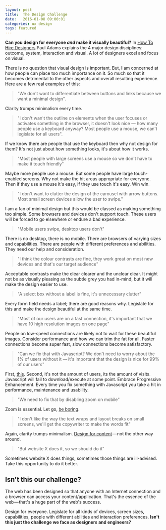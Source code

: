 ```yaml
---
layout: post
title:  The Design Challenge
date:   2016-01-08 09:00:01
categories: ux design
tags: featured
---
```


**Can you design for everyone *and* make it visually beautiful?** In [How To Hire Designers](https://medium.com/intercom-inside/how-to-hire-designers-960663e3a3e6#.eu7al1wfu) Paul Adams explains the 4 major design disciplines: outcome, system, interaction and visual. A lot of designers excel and focus on visual.

There is no question that visual design is important. But, I am concerned at how people can place too much importance on it. So much so that it becomes detrimental to the other aspects and overall resulting experience. Here are a few real examples of this:

> "We don't want to differentiate between buttons and links because we want a minimal design".

Clarity trumps minimalism every time.

> "I don't wan't the outline on elements when the user focuses or activates something in the browser, it doesn't look nice &mdash; how many people use a keyboard anyway? Most people use a mouse, we can't legislate for all users".

If we know there are people that use the keyboard then why not design for them? It's not just about how something looks, it's about how it works.

> "Most people with large screens use a mouse so we don't have to make it touch friendly"

Maybe more people use a mouse. But some people have large touch-enabled screens. Why not make the hit areas appropriate for everyone. Then if they use a mouse it's easy, if they use touch it's easy. Win win.

> "I don't want to clutter the design of the carousel with arrow buttons. Most small screen devices allow the user to swipe."

I am a fan of minimal design but this would be classed as making something too simple. Some browsers and devices don't support touch. These users will be forced to go elsewhere or endure a bad experience.

> "Mobile users swipe, desktop users don't"

There is no desktop, there is no mobile. There are browsers of varying sizes and capabilities. There are people with different preferences and abilities. They need our help and consideration.

> "I think the colour contrasts are fine, they work great on most new devices and that's our target audience"

Acceptable contrasts make the clear clearer and the unclear clear. It might not be as visually pleasing as the subtle grey you had in-mind, but it will make the design easier to use.

> "A select box without a label is fine, it's unnecessary clutter"

Every form field needs a label; there are good reasons why. Legislate for this and make the design beautiful at the same time.

> "Most of our users are on a fast connection, it's important that we have 10 high resolution images on one page"

People on low-speed connections are likely not to wait for these beautiful images. Consider performance and how we can trim the fat for all. Faster connections become super fast, slow connections become satisfactory.

> "Can we fix that with Javascript? We don't need to worry about the 1% of users without it &mdash; it's important that the design is nice for 99% of our users"

First, [this](http://kryogenix.org/code/browser/everyonehasjs.html). Second, it's not the amount of users, its the amount of visits. Javascript will fail to download/execute at some point. Embrace Progressive Enhancement. Every time you fix something with Javascript you take a hit in performance, maintenance and usability.

> "We need to fix that by disabling zoom on mobile"

Zoom is essential. Let go, [be boring](http://blog.capwatkins.com/the-boring-designer).

> "I don't like the way the text wraps and layout breaks on small screens, we'll get the copywriter to make the words fit"

Again, clarity trumps minimalism. [Design for content](https://www.uie.com/articles/content_and_design/) &mdash; not the other way around.

> "But website X does it, so we should do it"

Sometimes website X does things, sometimes those things are ill-advised. Take this opportunity to do it better.

## Isn't this our challenge?

The web has been designed so that anyone with an Internet connection and a browser can access your content/application. That's the essence of the web &mdash; that's a huge part of the web's success.

Design for everyone. Legislate for all kinds of devices, screen sizes, capabilities, people with different abilities and interaction preferences. **Isn't this just the challenge we face as designers and engineers?**